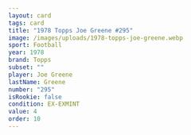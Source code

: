 ```yaml
---
layout: card
tags: card
title: "1978 Topps Joe Greene #295"
image: /images/uploads/1978-topps-joe-greene.webp
sport: Football
year: 1978
brand: Topps
subset: ""
player: Joe Greene
lastName: Greene
number: "295"
isRookie: false
condition: EX-EXMINT
value: 4
order: 10
---
```

